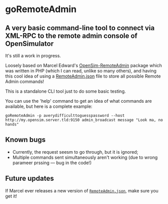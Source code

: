 # goRemoteAdmin
## A very basic command-line tool to connect via XML-RPC to the remote admin console of OpenSimulator

It's still a work in progress.

Loosely based on Marcel Edward's [OpenSim-RemoteAdmin](https://github.com/MarcelEdward/OpenSim-RemoteAdmin/) package which was written in PHP (which I can read, unlike so many others), and having this cool idea of using a [RemoteAdmin.json](./RemoteAdmin.json) file to store all possible Remote Admin commands!

This is a standalone CLI tool just to do some basic testing.

You can use the 'help' command to get an idea of what commands are available, but here is a complete example:

`goRemoteAdmin -p averydifficulttoguesspassword --host http://my.opensim.server.tld:9150 admin_broadcast message "Look ma, no hands"`

## Known bugs

- Currently, the request seesm to go through, but it is ignored;
- Multiple commands sent simultaneously aren't working (due to wrong parameer prssing — bug in the code!)
## Future updates

If Marcel ever releases a new version of [`RemoteAdmin.json`](https://github.com/MarcelEdward/OpenSim-RemoteAdmin/blob/master/RemoteAdmin.json), make sure you get it!
